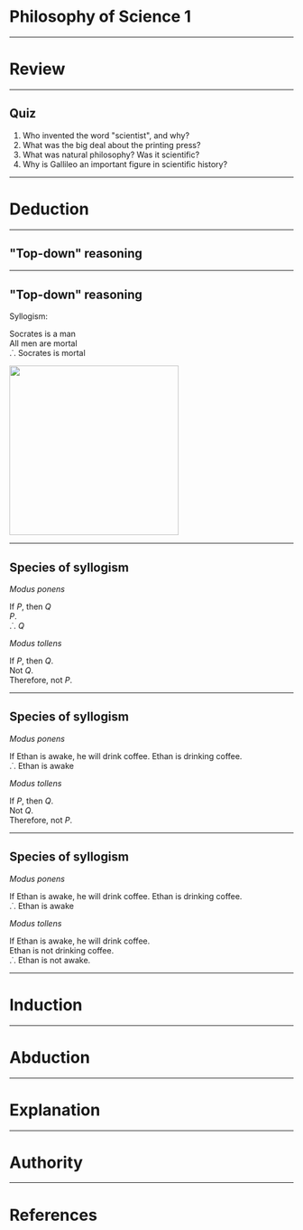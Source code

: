 # Philosophy of Science 1

---

# Review

---

## Quiz

1. Who invented the word "scientist", and why?
2. What was the big deal about the printing press?
3. What was natural philosophy? Was it scientific?
4. Why is Gallileo an important figure in scientific history?



---

# Deduction

---

## "Top-down" reasoning

---

## "Top-down" reasoning

<div id = "left_border">

Syllogism:

Socrates is a man  
All men are mortal  
.˙. Socrates is mortal

</div>



<div id = "right">

<img src="https://upload.wikimedia.org/wikipedia/commons/thumb/b/bc/Socrate_du_Louvre.jpg/440px-Socrate_du_Louvre.jpg" width="300"/>

</div>

---

## Species of syllogism


 <div id = "left_border_small">

_Modus ponens_

If _P_, then _Q_  
_P_.  
.˙. _Q_

</div>

<div id = "right_border_small">

_Modus tollens_  

If _P_, then _Q_.  
Not _Q_.  
Therefore, not _P_.  

</div>

---

## Species of syllogism


 <div id = "left_border_small">

_Modus ponens_

If Ethan is awake, he will drink coffee.
Ethan is drinking coffee.  
.˙. Ethan is awake

</div>

<div id = "right_border_small">

_Modus tollens_  

If _P_, then _Q_.  
Not _Q_.  
Therefore, not _P_.  

</div>




---


## Species of syllogism


 <div id = "left_border_small">

_Modus ponens_

If Ethan is awake, he will drink coffee.
Ethan is drinking coffee.  
.˙. Ethan is awake

</div>

<div id = "right_border_small">

_Modus tollens_  

If Ethan is awake, he will drink coffee.  
Ethan is not drinking coffee.  
.˙. Ethan is not awake.

</div>







---

# Induction

---

# Abduction

---

# Explanation

---

# Authority

---

# References

